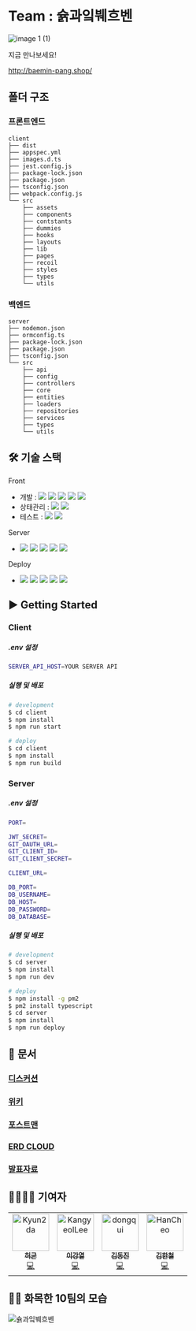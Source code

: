 # Team : 슑과잌붸흐벤

![image 1 (1)](https://user-images.githubusercontent.com/50328132/131279807-ca7067ba-1af5-4c44-ae1b-30c3a38595ba.png)

지금 만나보세요!

http://baemin-pang.shop/



## 폴더 구조

### 프론트엔드

```
client
├── dist
├── appspec.yml
├── images.d.ts
├── jest.config.js
├── package-lock.json
├── package.json
├── tsconfig.json
├── webpack.config.js
└── src
    ├── assets
    ├── components
    ├── contstants
    ├── dummies
    ├── hooks
    ├── layouts
    ├── lib
    ├── pages
    ├── recoil
    ├── styles
    ├── types
    └── utils
```

### 백엔드

```
server
├── nodemon.json
├── ormconfig.ts
├── package-lock.json
├── package.json
├── tsconfig.json
└── src
    ├── api
    ├── config
    ├── controllers
    ├── core
    ├── entities
    ├── loaders
    ├── repositories
    ├── services
    ├── types
    └── utils
```



## 🛠️  기술 스택

Front   

 - 개발 : <img src="https://img.shields.io/badge/-Typescript-4075bb?&logo=TypeScript&logoColor=white"> <img src="https://img.shields.io/badge/-Babel-F9DC3E?&logo=Babel&logoColor=white"> <img src="https://img.shields.io/badge/-Webpack-8DD6F9?&logo=Webpack&logoColor=black"> <img src="https://img.shields.io/badge/-React-61DAFB?&logo=React&logoColor=black"> <img src="https://img.shields.io/badge/-Styled Components-DB7093?&logo=styled-components&logoColor=white">
 - 상태관리 : <img src="https://img.shields.io/badge/-Recoil-1B1F21?&logo=Recoil&logoColor=white"> <img src="https://img.shields.io/badge/-React Query-FF4154?&logo=React Query&logoColor=white">
 - 테스트 : <img src="https://img.shields.io/badge/-Storybook-FF4785?&logo=Storybook&logoColor=white"> <img src="https://img.shields.io/badge/-Chromatic-FC531F?&logo=Chromatic&logoColor=white"> 

Server
 - <img src="https://img.shields.io/badge/-Typescript-4075bb?&logo=TypeScript&logoColor=white"> <img src="https://img.shields.io/badge/-Express-000000?&logo=Express&logoColor=white"> <img src="https://img.shields.io/badge/-TypeORM-FE0B05?&logo=TypeORM&logoColor=white"> <img src="https://img.shields.io/badge/-MySQL-4479A1?&logo=MySQL&logoColor=white"> <img src="https://img.shields.io/badge/-Elastic Stack-005571?&logo=Elastic Stack&logoColor=white">


Deploy
 - <img src="https://img.shields.io/badge/-NGINX-009639?&logo=NGINX&logoColor=white"> <img src="https://img.shields.io/badge/-GitHub Actions-2088FF?&logo=GitHub Actions&logoColor=white"> <img src="https://img.shields.io/badge/-Amazon S3-FF9900?&logo=Amazon S3&logoColor=white"> <img src="https://img.shields.io/badge/-Amazon AWS-FF9900?&logo=Amazon AWS&logoColor=white"> <img src="https://img.shields.io/badge/-CodeDeploy-FF9900?&logo=CodeDeploy&logoColor=white">



## ▶️ Getting Started

### Client

##### .env 설정

```bash
SERVER_API_HOST=YOUR SERVER API

```

##### 실행 및 배포

```bash
# development
$ cd client
$ npm install
$ npm run start

# deploy
$ cd client
$ npm install
$ npm run build

```



### Server

##### .env 설정

```bash
PORT=

JWT_SECRET=
GIT_OAUTH_URL=
GIT_CLIENT_ID=
GIT_CLIENT_SECRET=

CLIENT_URL=

DB_PORT=
DB_USERNAME=
DB_HOST=
DB_PASSWORD=
DB_DATABASE=
```

##### 실행 및 배포

```bash
# development
$ cd server
$ npm install
$ npm run dev

# deploy
$ npm install -g pm2
$ pm2 install typescript
$ cd server
$ npm install
$ npm run deploy
```





## 📘  문서

### [디스커션](https://github.com/woowa-techcamp-2021/store-10/discussions)

### [위키](https://github.com/woowa-techcamp-2021/store-10/wiki)

### [포스트맨](https://documenter.getpostman.com/view/16721029/TzzAKviv)

### [ERD CLOUD](https://www.erdcloud.com/d/AHDaTxKQy34zPri6Q)

### [발표자료](https://drive.google.com/file/d/1pat5aa3HVz2G804rUe0QQdwyaIDfRdqF/view?usp=sharing)



## 👨‍👨‍👦‍👦  기여자

<table>
  <tr>
    <td align="center"><a href="https://github.com/Kyun2da"><img src="https://avatars.githubusercontent.com/u/50328132?s=64&v=4" width="75px;" alt="Kyun2da"/><br /><sub><b>허균</b></sub></a><br /><a href="https://github.com/woowa-techcamp-2021/store-10/commits/dev?author=Kyun2da" title="Code">💻</a> </td>
    <td align="center"><a href="https://github.com/KangyeolLee"><img src="https://avatars.githubusercontent.com/u/48883344?v=4" width="75px;" alt="KangyeolLee"/><br /><sub><b>이강열</b></sub></a><br /><a href="https://github.com/woowa-techcamp-2021/store-10/commits/dev?author=KangyeolLee" title="Code">💻</a></td>
<td align="center"><a href="https://github.com/dongqui"><img src="https://avatars.githubusercontent.com/u/21697238?v=4" width="75px;" alt="dongqui"/><br /><sub><b>김동진</b></sub></a><br /><a href="https://github.com/woowa-techcamp-2021/store-10/commits/dev?author=dongqui" title="Code">💻</a></td>
    <td align="center"><a href="https://github.com/HanCheo"><img src="https://avatars.githubusercontent.com/u/38929712?v=4" width="75px;" alt="HanCheo"/><br /><sub><b>김한철</b></sub></a><br /><a href="https://github.com/woowa-techcamp-2021/deal-2/commits/dev?author=HanCheo" title="Code">💻</a></td>
  </tr>
  </table>



## 🤹‍♂️  화목한 10팀의 모습

![슑과잌붸흐벤](https://user-images.githubusercontent.com/48883344/131161336-7cbaf54d-ffeb-47e0-a0e8-19462fe3f04e.png)
